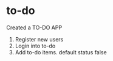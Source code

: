 # to-do

Created a TO-DO APP

1. Register new users
2. Login into to-do
3. Add to-do items. default status false
